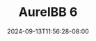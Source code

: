 --- 
title: "AurelBB 6"
description: "  bokep AurelBB 6 premium   new"
date: 2024-09-13T11:56:28-08:00
file_code: "1prq0oarhxnv"
draft: false
cover: "wxh0izgdgd1437zr.jpg"
tags: ["AurelBB", "bokep-indo", "bokep-viral", "bokep-ig"]
length: 84
fld_id: "1482980"
foldername: "Aurelbb update"
categories: ["Aurelbb update"]
views: 0
---